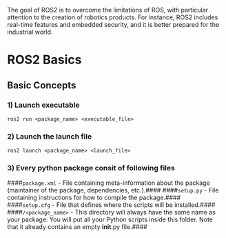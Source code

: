 The goal of ROS2 is to overcome the limitations of ROS, with particular attention to the creation of robotics products.
For instance, ROS2 includes real-time features and embedded security, and it is better prepared for the industrial world.

# ROS2 Basics #
## Basic Concepts ##
### 1) Launch executable ###
```ros2 run <package_name> <executable_file>```
### 2) Launch the launch file ###
```ros2 launch <package_name> <launch_file>```
### 3) Every python package consit of following files ###

####```package.xml``` - File containing meta-information about the package (maintainer of the package, dependencies, etc.).####
####```setup.py``` - File containing instructions for how to compile the package.####
####```setup.cfg``` - File that defines where the scripts will be installed.####
####```/<package_name>``` - This directory will always have the same name as your package. You will put all your Python scripts inside this folder. Note that it already contains an empty __init__.py file.####
